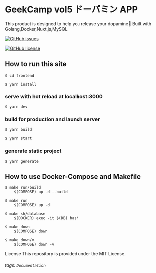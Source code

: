 
GeekCamp vol5 ドーパミン APP
===

This product is designed to help you release your dopamine🥳
Built with Golang,Docker,Nuxt.js,MySQL

[![GitHub issues](https://img.shields.io/github/issues/SystemEngineeringTeam/geekcamp-vol5?style=for-the-badge)](https://github.com/SystemEngineeringTeam/geekcamp-vol5/issues)

[![GitHub license](https://img.shields.io/github/license/SystemEngineeringTeam/geekcamp-vol5?style=for-the-badge)](https://github.com/SystemEngineeringTeam/geekcamp-vol5/blob/main/LICENSE)


## How to run this site

`$ cd frontend`

`$ yarn install`

### serve with hot reload at localhost:3000

`$ yarn dev`

### build for production and launch server

`$ yarn build`

`$ yarn start`

### generate static project

`$ yarn generate`

## How to use Docker-Compose and Makefile

```
$ make run/build
	$(COMPOSE) up -d --build
```
    
```
$ make run
	$(COMPOSE) up -d
```

```
$ make sh/database
	$(DOCKER) exec -it $(DB) bash
```

```
$ make down
	$(COMPOSE) down
```

```
$ make down/v
	$(COMPOSE) down -v
```

License
This repository is provided under the MIT License.


###### tags: `Documentation`
